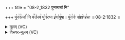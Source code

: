 +++
title = "08-2_1832 पुनरूर्जा नि"

+++
पु꣡न꣢रू꣣र्जा꣡ नि व꣢꣯र्त्तस्व꣣ पु꣡न꣢रग्न इ꣣षा꣡यु꣢षा। पु꣡न꣢र्नः पा꣣ह्य꣡ꣳह꣢सः ॥ 08-2:1832 ॥

<details><summary>मूलम् (VC)</summary>

पु꣡न꣢रू꣣र्जा꣡ नि व꣢꣯र्तस्व꣣ पु꣡न꣢रग्न इ꣣षा꣡यु꣢षा । पु꣡न꣢र्नः पा꣣ह्य꣡ꣳह꣢सः ॥१८३२॥
</details>

<details><summary>विस्वर-मूलम् (VC)</summary>

पुनरूर्जा नि वर्तस्व पुनरग्न इषायुषा । पुनर्नः पाह्यꣳहसः ॥१८३२॥
</details>